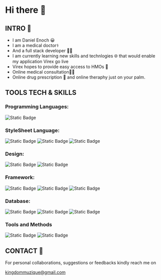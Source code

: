 # Hi there 👋
## INTRO 🤝
- I am Daniel Enoch 😀
- I am a medical doctor⚕️
- And a full stack developer 👨‍💻
- I am currently learning new skills and technlogies 🌐
that would enable my application Virex go live
- Virex hopes to provide easy access to HMOs 📱
- Online medical consultation👨‍⚕️
- Online drug prescription 💊
and online theraphy just on your palm.

## TOOLS TECH & SKILLS 
### Programming Languages:
![Static Badge](https://img.shields.io/badge/-Javascript-red)
### StyleSheet Language:
![Static Badge](https://img.shields.io/badge/-HTML-blue)
![Static Badge](https://img.shields.io/badge/-CSS-orange)
![Static Badge](https://img.shields.io/badge/-Saas-brown)
### Design:
![Static Badge](https://img.shields.io/badge/-Figma-purple)
![Static Badge](https://img.shields.io/badge/-Canva-white)
### Framework:
![Static Badge](https://img.shields.io/badge/-Bootstrap-YELLOW)
![Static Badge](https://img.shields.io/badge/-React-blue)
![Static Badge](https://img.shields.io/badge/-NodeJs-red)
### Database:
![Static Badge](https://img.shields.io/badge/-MongoDb-red)
![Static Badge](https://img.shields.io/badge/-Mongodb%20Compass-%20ash)
![Static Badge](https://img.shields.io/badge/-Postman-purple)
### Tools and Methods
![Static Badge](https://img.shields.io/badge/-GitHub-pink)
![Static Badge](https://img.shields.io/badge/-AmoCRM-gold)











## CONTACT 📮
For personal collaborations,
suggestions or feedbacks kindly reach me on

kingdommuzique@gmail.com





<!--
**dannny007/dannny007** is a ✨ _special_ ✨ repository because its `README.md` (this file) appears on your GitHub profile.

Here are some ideas to get you started:

- 🔭 I’m currently working on ...
- 🌱 I’m currently learning ...
- 👯 I’m looking to collaborate on ...
- 🤔 I’m looking for help with ...
- 💬 Ask me about ...
- 📫 How to reach me: ...
- 😄 Pronouns: ...
- ⚡ Fun fact: ...
-->
